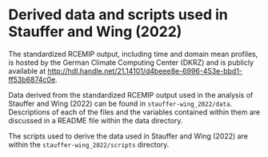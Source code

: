 # Derived data and scripts used in Stauffer and Wing (2022)

The standardized RCEMIP output, including time and domain mean profiles, is hosted by the German Climate Computing Center (DKRZ) and is publicly available at http://hdl.handle.net/21.14101/d4beee8e-6996-453e-bbd1-ff53b6874c0e.

Data derived from the standardized RCEMIP output used in the analysis of Stauffer and Wing (2022) can be found in ``stauffer-wing_2022/data``. Descriptions of each of the files and the variables contained within them are discussed in a README file within the data directory. 

The scripts used to derive the data used in Stauffer and Wing (2022) are within the ``stauffer-wing_2022/scripts`` directory.

